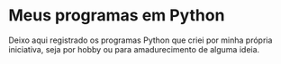 # Meus programas em Python

Deixo aqui registrado os programas Python que criei por minha própria iniciativa, seja por hobby ou para amadurecimento de alguma ideia.
